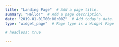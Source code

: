 ```yaml
---
title: "Landing Page"  # Add a page title.
summary: "Hello!"  # Add a page description.
date: "2019-01-01T00:00:00Z"  # Add today's date.
type: "widget_page"  # Page type is a Widget Page

# headless: true

---
```

